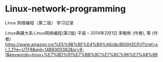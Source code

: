 # Linux-network-programming
Linux 网络编程（第二版） 学习记录


Linux典藏大系:Linux网络编程(第2版) 平装 – 2014年2月1日
宋敬彬 (作者), 等 (作者)
https://www.amazon.cn/%E5%9B%BE%E4%B9%A6/dp/B00HZCPJTI/ref=sr_1_1?ie=UTF8&qid=1489300382&sr=8-1&keywords=linux+%E7%BD%91%E7%BB%9C%E7%BC%96%E7%A8%8B
